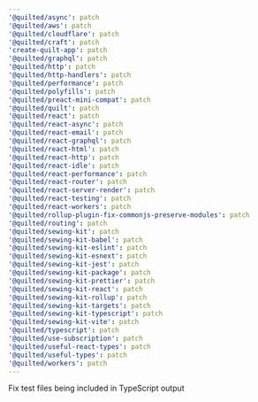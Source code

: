 ```yaml
---
'@quilted/async': patch
'@quilted/aws': patch
'@quilted/cloudflare': patch
'@quilted/craft': patch
'create-quilt-app': patch
'@quilted/graphql': patch
'@quilted/http': patch
'@quilted/http-handlers': patch
'@quilted/performance': patch
'@quilted/polyfills': patch
'@quilted/preact-mini-compat': patch
'@quilted/quilt': patch
'@quilted/react': patch
'@quilted/react-async': patch
'@quilted/react-email': patch
'@quilted/react-graphql': patch
'@quilted/react-html': patch
'@quilted/react-http': patch
'@quilted/react-idle': patch
'@quilted/react-performance': patch
'@quilted/react-router': patch
'@quilted/react-server-render': patch
'@quilted/react-testing': patch
'@quilted/react-workers': patch
'@quilted/rollup-plugin-fix-commonjs-preserve-modules': patch
'@quilted/routing': patch
'@quilted/sewing-kit': patch
'@quilted/sewing-kit-babel': patch
'@quilted/sewing-kit-eslint': patch
'@quilted/sewing-kit-esnext': patch
'@quilted/sewing-kit-jest': patch
'@quilted/sewing-kit-package': patch
'@quilted/sewing-kit-prettier': patch
'@quilted/sewing-kit-react': patch
'@quilted/sewing-kit-rollup': patch
'@quilted/sewing-kit-targets': patch
'@quilted/sewing-kit-typescript': patch
'@quilted/sewing-kit-vite': patch
'@quilted/typescript': patch
'@quilted/use-subscription': patch
'@quilted/useful-react-types': patch
'@quilted/useful-types': patch
'@quilted/workers': patch
---
```


Fix test files being included in TypeScript output
